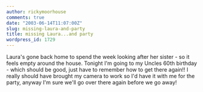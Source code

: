```yaml
---
author: rickymoorhouse
comments: true
date: "2003-06-14T11:07:00Z"
slug: missing-laura-and-party
title: missing Laura...and party
wordpress_id: 1729
---
```


Laura's gone back home to spend the week looking after her sister - so it feels empty around the house. Tonight I'm going to my Uncles 60th birthday - which should be good, just have to remember how to get there again!! I really should have brought my camera to work so I'd have it with me for the party, anyway I'm sure we'll go over there again before we go away!
